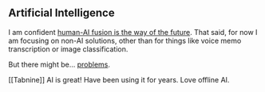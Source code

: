 ## Artificial Intelligence

I am confident [human-AI fusion is the way of the future](https://www.irishexaminer.com/opinion/commentanalysis/arid-30975938.html). That said, for now I am focusing on non-AI solutions, other than for things like voice memo transcription or image classification.

But there might be... [problems](https://www.reddit.com/r/Futurology/comments/z48bsd/comment/ixptk0k/?utm_source=share&utm_medium=web2x&context=3).

[[Tabnine]] AI is great! Have been using it for years. Love offline AI.
